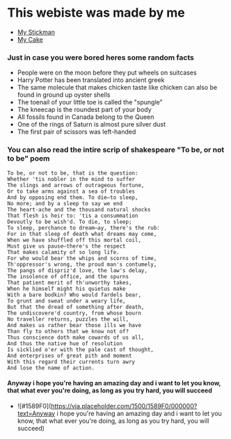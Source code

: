 
# This webiste was made by me

- [My Stickman](stikman/)
- [My Cake](Cake/Index.html/)



### Just in case you were bored heres some random facts

- People were on the moon before they put wheels on suitcases
- Harry Potter has been translated into ancient greek
- The same molecule that makes chicken taste like chicken can also be found in ground up oyster shells
- The toenail of your little toe is called the "spungle"
- The kneecap is the roundest part of your body
- All fossils found in Canada belong to the Queen
- One of the rings of Saturn is almost pure silver dust
- The first pair of scissors was left-handed



### You can also read the intire scrip of shakespeare "To be, or not to be" poem


    To be, or not to be, that is the question: 
    Whether 'tis nobler in the mind to suffer
    The slings and arrows of outrageous fortune,
    Or to take arms against a sea of troubles
    And by opposing end them. To die—to sleep,
    No more; and by a sleep to say we end
    The heart-ache and the thousand natural shocks
    That flesh is heir to: 'tis a consummation
    Devoutly to be wish'd. To die, to sleep;
    To sleep, perchance to dream—ay, there's the rub:
    For in that sleep of death what dreams may come,
    When we have shuffled off this mortal coil,
    Must give us pause—there's the respect
    That makes calamity of so long life.
    For who would bear the whips and scorns of time,
    Th'oppressor's wrong, the proud man's contumely,
    The pangs of dispriz'd love, the law's delay,
    The insolence of office, and the spurns
    That patient merit of th'unworthy takes,
    When he himself might his quietus make
    With a bare bodkin? Who would fardels bear,
    To grunt and sweat under a weary life,
    But that the dread of something after death,
    The undiscovere'd country, from whose bourn
    No traveller returns, puzzles the will,
    And makes us rather bear those ills we have
    Than fly to others that we know not of?
    Thus conscience doth make cowards of us all,
    And thus the native hue of resolution
    Is sicklied o'er with the pale cast of thought,
    And enterprises of great pith and moment
    With this regard their currents turn awry
    And lose the name of action.



#### Anyway i hope you're having an amazing day and i want to let you know, that what ever you're doing, as long as you try hard, you will succeed

- ![#1589F0](https://via.placeholder.com/1500/1589F0/000000?text=Anyway i hope you're having an amazing day and i want to let you know, that what ever you're doing, as long as you try hard, you will succeed)